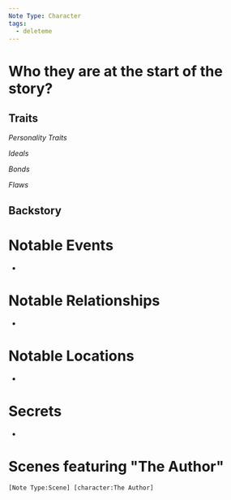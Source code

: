 ```yaml
---
Note Type: Character
tags:
  - deleteme
---
```

# Who they are at the start of the story?

## Traits
*Personality Traits*

*Ideals*

*Bonds*

*Flaws*

## Backstory

# Notable Events

- 

# Notable Relationships

- 

# Notable Locations

- 

# Secrets

- 

# Scenes featuring "The Author"

```query
[Note Type:Scene] [character:The Author]
```